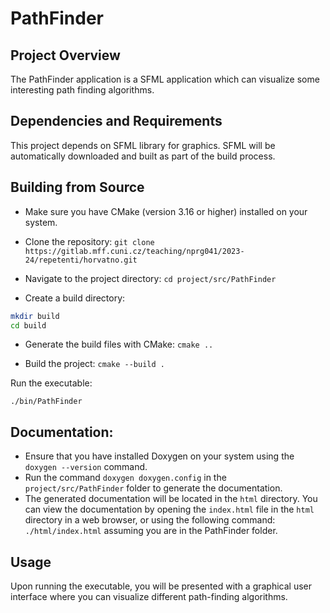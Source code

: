 # PathFinder

## Project Overview

The PathFinder application is a SFML application which can visualize some interesting path finding algorithms.

## Dependencies and Requirements

This project depends on SFML library for graphics. SFML will be automatically downloaded and built as part of the build process.

## Building from Source
- Make sure you have CMake (version 3.16 or higher) installed on your system.

- Clone the repository:
`git clone https://gitlab.mff.cuni.cz/teaching/nprg041/2023-24/repetenti/horvatno.git`

- Navigate to the project directory:
`cd project/src/PathFinder`

- Create a build directory:
```bash
mkdir build
cd build
```

- Generate the build files with CMake:
`cmake ..`

- Build the project:
`cmake --build .`

Run the executable:

`./bin/PathFinder`

## Documentation:

- Ensure that you have installed Doxygen on your system using the `doxygen --version` command.
- Run the command `doxygen doxygen.config` in the `project/src/PathFinder` folder to generate the documentation.
- The generated documentation will be located in the `html` directory. You can view the documentation by opening the `index.html` file in the `html` directory in a web browser, or using the following command: `./html/index.html` assuming you are in the PathFinder folder.

## Usage

Upon running the executable, you will be presented with a graphical user interface where you can visualize different path-finding algorithms.
